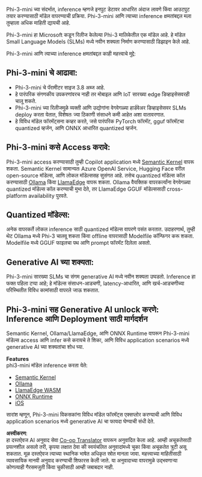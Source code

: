 <!--
CO_OP_TRANSLATOR_METADATA:
{
  "original_hash": "f1ff728038c4f554b660a36b76cbdd6e",
  "translation_date": "2025-05-09T12:21:49+00:00",
  "source_file": "md/01.Introduction/03/overview.md",
  "language_code": "mr"
}
-->
Phi-3-mini च्या संदर्भात, inference म्हणजे इनपुट डेटावर आधारित अंदाज लावणे किंवा आउटपुट तयार करण्यासाठी मॉडेल वापरण्याची प्रक्रिया. Phi-3-mini आणि त्याच्या inference क्षमतांबद्दल मला तुम्हाला अधिक माहिती द्यायची आहे.

Phi-3-mini हा Microsoft कडून रिलीज केलेल्या Phi-3 मालिकेतील एक मॉडेल आहे. हे मॉडेल Small Language Models (SLMs) मध्ये नवीन शक्यता निर्माण करण्यासाठी डिझाइन केले आहे.

Phi-3-mini आणि त्याच्या inference क्षमतांबद्दल काही महत्त्वाचे मुद्दे:

## **Phi-3-mini चे आढावा:**
- Phi-3-mini चे पॅरामीटर साइज 3.8 अब्ज आहे.
- हे पारंपरिक संगणकीय उपकरणांवरच नाही तर मोबाइल आणि IoT सारख्या edge डिव्हाइसेसवरही चालू शकते.
- Phi-3-mini च्या रिलीजमुळे व्यक्ती आणि उद्योगांना वेगवेगळ्या हार्डवेअर डिव्हाइसेसवर SLMs deploy करता येतात, विशेषतः ज्या ठिकाणी संसाधने कमी आहेत अशा वातावरणात.
- हे विविध मॉडेल फॉरमॅट्सना कव्हर करते, जसे पारंपरिक PyTorch फॉरमॅट, gguf फॉरमॅटचा quantized व्हर्जन, आणि ONNX आधारित quantized व्हर्जन.

## **Phi-3-mini कसे Access करावे:**
Phi-3-mini access करण्यासाठी तुम्ही Copilot application मध्ये [Semantic Kernel](https://github.com/microsoft/SemanticKernelCookBook?WT.mc_id=aiml-138114-kinfeylo) वापरू शकता. Semantic Kernel सामान्यतः Azure OpenAI Service, Hugging Face वरील open-source मॉडेल्स, आणि लोकल मॉडेल्ससह सुसंगत आहे.
तसेच quantized मॉडेल्स कॉल करण्यासाठी [Ollama](https://ollama.com) किंवा [LlamaEdge](https://llamaedge.com) वापरू शकता. Ollama वैयक्तिक वापरकर्त्यांना वेगवेगळ्या quantized मॉडेल्स कॉल करण्याची मुभा देते, तर LlamaEdge GGUF मॉडेल्ससाठी cross-platform availability पुरवते.

## **Quantized मॉडेल्स:**
अनेक वापरकर्ते लोकल inference साठी quantized मॉडेल्स वापरणे पसंत करतात. उदाहरणार्थ, तुम्ही थेट Ollama मध्ये Phi-3 चालवू शकता किंवा offline वापरासाठी Modelfile कॉन्फिगर करू शकता. Modelfile मध्ये GGUF फाइलचा पथ आणि prompt फॉरमॅट दिलेला असतो.

## **Generative AI च्या शक्यता:**
Phi-3-mini सारख्या SLMs चा संगम generative AI मध्ये नवीन शक्यता उघडतो. Inference हा फक्त पहिला टप्पा आहे; हे मॉडेल्स संसाधन-आडचणी, latency-आधारित, आणि खर्च-आडचणीच्या परिस्थितीत विविध कामांसाठी वापरले जाऊ शकतात.

## **Phi-3-mini सह Generative AI unlock करणे: Inference आणि Deployment साठी मार्गदर्शन**
Semantic Kernel, Ollama/LlamaEdge, आणि ONNX Runtime वापरून Phi-3-mini मॉडेल्स access आणि infer कसे करायचे ते शिका, आणि विविध application scenarios मध्ये generative AI च्या शक्यतांचा शोध घ्या.

**Features**  
phi3-mini मॉडेल inference करता येते:

- [Semantic Kernel](https://github.com/Azure-Samples/Phi-3MiniSamples/tree/main/semantickernel?WT.mc_id=aiml-138114-kinfeylo)  
- [Ollama](https://github.com/Azure-Samples/Phi-3MiniSamples/tree/main/ollama?WT.mc_id=aiml-138114-kinfeylo)  
- [LlamaEdge WASM](https://github.com/Azure-Samples/Phi-3MiniSamples/tree/main/wasm?WT.mc_id=aiml-138114-kinfeylo)  
- [ONNX Runtime](https://github.com/Azure-Samples/Phi-3MiniSamples/tree/main/onnx?WT.mc_id=aiml-138114-kinfeylo)  
- [iOS](https://github.com/Azure-Samples/Phi-3MiniSamples/tree/main/ios?WT.mc_id=aiml-138114-kinfeylo)  

सारांश म्हणून, Phi-3-mini विकसकांना विविध मॉडेल फॉरमॅट्स एक्सप्लोर करण्याची आणि विविध application scenarios मध्ये generative AI चा फायदा घेण्याची संधी देते.

**अस्वीकरण**:  
हा दस्तऐवज AI अनुवाद सेवा [Co-op Translator](https://github.com/Azure/co-op-translator) वापरून अनुवादित केला आहे. आम्ही अचूकतेसाठी प्रयत्नशील असलो तरी, कृपया लक्षात ठेवा की स्वयंचलित अनुवादांमध्ये चुका किंवा अचूकतेत त्रुटी असू शकतात. मूळ दस्तऐवज त्याच्या स्थानिक भाषेत अधिकृत स्रोत मानला जावा. महत्त्वाच्या माहितीसाठी व्यावसायिक मानवी अनुवाद करण्याची शिफारस केली जाते. या अनुवादाच्या वापरामुळे उद्भवणाऱ्या कोणत्याही गैरसमजुती किंवा चुकीसाठी आम्ही जबाबदार नाही.